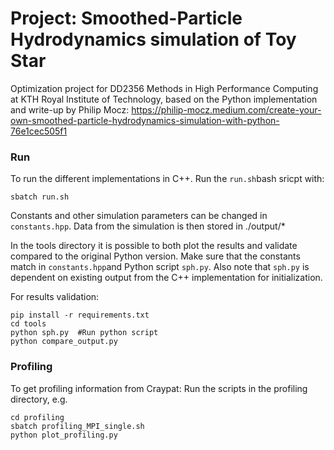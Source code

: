 # Project: Smoothed-Particle Hydrodynamics simulation of Toy Star

Optimization project for DD2356 Methods in High Performance Computing at KTH Royal Institute of Technology, based on the Python implementation and write-up by Philip Mocz: https://philip-mocz.medium.com/create-your-own-smoothed-particle-hydrodynamics-simulation-with-python-76e1cec505f1

### Run
To run the different implementations in C++. Run the ```run.sh```bash sricpt with:

```sbatch run.sh```

Constants and other simulation parameters can be changed in ```constants.hpp```.
Data from the simulation is then stored in ./output/*

In the tools directory it is possible to both plot the results and validate compared to the original Python version. Make sure that the constants match in ```constants.hpp```and Python script ```sph.py```. Also note that ```sph.py``` is dependent on existing output from the C++ implementation for initialization.

For results validation:
```
pip install -r requirements.txt
cd tools
python sph.py  #Run python script
python compare_output.py
```
### Profiling
To get profiling information from Craypat:
Run the scripts in the profiling directory, e.g.
```
cd profiling
sbatch profiling_MPI_single.sh
python plot_profiling.py
```
